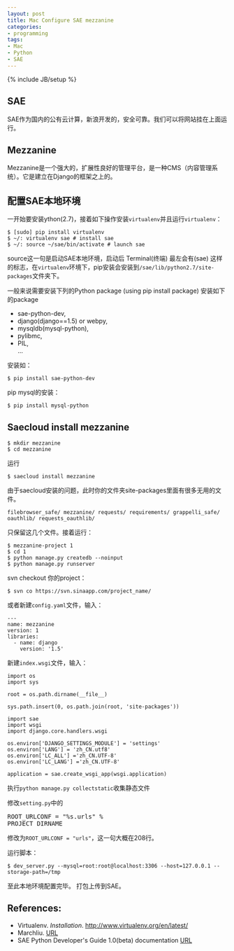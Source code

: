 ```yaml
---
layout: post
title: Mac Configure SAE mezzanine
categories:
- programming
tags:
- Mac
- Python
- SAE
---
```

{% include JB/setup %}

## SAE

SAE作为国内的公有云计算，新浪开发的，安全可靠。我们可以将网站挂在上面运行。

## Mezzanine

Mezzanine是一个强大的，扩展性良好的管理平台，是一种CMS（内容管理系统）。它是建立在Django的框架之上的。

## 配置SAE本地环境

一开始要安装ython(2.7)，接着如下操作安装`virtualenv`并且运行`virtualenv`：

    $ [sudo] pip install virtualenv
    $ ~/: virtualenv sae # install sae
    $ ~/: source ~/sae/bin/activate # launch sae

source这一句是启动SAE本地环境，启动后 Terminal(终端) 最左会有(sae) 这样的标志，在`virtualenv`环境下，pip安装会安装到`/sae/lib/python2.7/site-packages`文件夹下。

一般来说需要安装下列的Python package (using pip install package) 安装如下的package

+ sae-python-dev,  
+ django(django==1.5) or webpy,  
+ mysqldb(mysql-python),  
+ pylibmc,  
+ PIL,  
...

安装如：

    $ pip install sae-python-dev

pip mysql的安装：

    $ pip install mysql-python

## Saecloud install mezzanine

    $ mkdir mezzanine
    $ cd mezzanine

运行

    $ saecloud install mezzanine
    
由于saecloud安装的问题，此时你的文件夹site-packages里面有很多无用的文件。

    filebrowser_safe/ mezzanine/ requests/ requirements/ grappelli_safe/ oauthlib/ requests_oauthlib/
    
只保留这几个文件。接着运行：

    $ mezzanine-project 1
    $ cd 1
    $ python manage.py createdb --noinput
    $ python manage.py runserver

svn checkout 你的project：

    $ svn co https://svn.sinaapp.com/project_name/

或者新建`config.yaml`文件，输入：

    ---
    name: mezzanine
    version: 1
    libraries:
      - name: django
        version: '1.5'

新建`index.wsgi`文件，输入：

    import os
    import sys

    root = os.path.dirname(__file__)

    sys.path.insert(0, os.path.join(root, 'site-packages'))

    import sae
    import wsgi
    import django.core.handlers.wsgi

    os.environ['DJANGO_SETTINGS_MODULE'] = 'settings'
    os.environ['LANG'] = 'zh_CN.utf8'
    os.environ['LC_ALL'] ='zh_CN.UTF-8'
    os.environ['LC_LANG'] ='zh_CN.UTF-8'

    application = sae.create_wsgi_app(wsgi.application)

执行`python manage.py collectstatic`收集静态文件

修改`setting.py`中的<pre>ROOT_URLCONF = "%s.urls" % PROJECT_DIRNAME</pre>修改为`ROOT_URLCONF = "urls"`，这一句大概在208行。


运行脚本：
  
    $ dev_server.py --mysql=root:root@localhost:3306 --host=127.0.0.1 --storage-path=/tmp

至此本地环境配置完毕。
打包上传到SAE。

## References:
* Virtualenv. <em>Installation</em>. <a href="http://www.virtualenv.org/en/latest/" title="virtualenv">http://www.virtualenv.org/en/latest/</a>  
* Marchliu. [URL](http://marchliu.github.io/tech/2013/10/09/sae-developer-env-in-local/)
* SAE Python Developer's Guide 1.0(beta) documentation [URL](http://python.sinaapp.com/doc/tools.html#howto-use-saecloud-install)